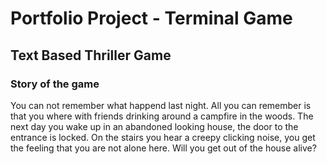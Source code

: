 # Portfolio Project - Terminal Game
## Text Based Thriller Game

### Story of the game
You can not remember what happend last night. 
All you can remember is that you where with friends drinking around a campfire in the woods. 
The next day you wake up in an abandoned looking house, the door to the entrance is locked. 
On the stairs you hear a creepy clicking noise, you get the feeling that you are not alone here. 
Will you get out of the house alive? 